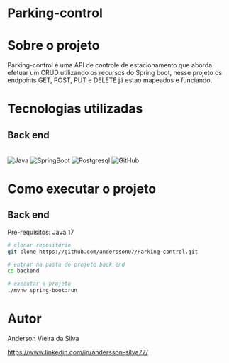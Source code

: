 # Parking-control


# Sobre o projeto

Parking-control é uma API de controle de estacionamento que aborda efetuar um CRUD utilizando os recursos do Spring boot, nesse projeto os endpoints GET, POST, PUT e DELETE já estao mapeados e funciando.   



# Tecnologias utilizadas
## Back end
<div style="display: inline_block"><br/>
  <img align="center" alt="Java" src="https://img.shields.io/badge/Java-ED8B00?style=for-the-badge&logo=java&logoColor=white" />
<img align="center" alt="SpringBoot" src="https://img.shields.io/badge/Spring-6DB33F?style=for-the-badge&logo=spring&logoColor=white" />
<img align="center" alt="Postgresql" src="https://img.shields.io/badge/PostgreSQL-316192?style=for-the-badge&logo=postgresql&logoColor=white" />
<img align="center" alt="GitHub" src="https://img.shields.io/badge/GitHub-100000?style=for-the-badge&logo=github&logoColor=white" />

</div>



# Como executar o projeto

## Back end
Pré-requisitos: Java 17

```bash
# clonar repositório
git clone https://github.com/andersson07/Parking-control.git

# entrar na pasta do projeto back end
cd backend

# executar o projeto
./mvnw spring-boot:run
```


# Autor

Anderson Vieira da Silva 

https://www.linkedin.com/in/andersson-silva77/

